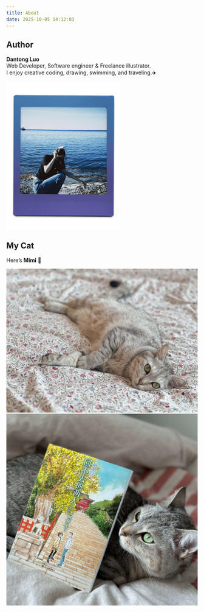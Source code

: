 ```yaml
---
title: About
date: 2025-10-05 14:12:03
---
```

## Author

**Dantong Luo**  
Web Developer, Software engineer & Freelance illustrator.  
I enjoy creative coding, drawing, swimming, and traveling.✈️

<img src="author.png" alt="Author’s photo" width="300">

## My Cat

Here’s **Mimi** 🐾  

<img src="mimi1.jpg" alt="Mimi’s photo">
<br/>
<img src="mimi2.jpg" alt="Mimi’s photo">

